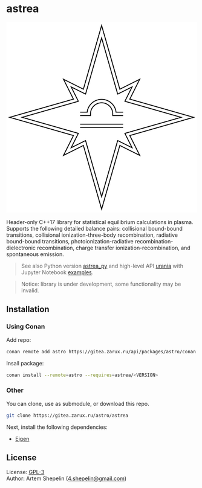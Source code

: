 # astrea

![logo](assets/logo.svg)

Header-only C++17 library for statistical equilibrium calculations in plasma.
Supports the following detailed balance pairs: collisional bound-bound
transitions, collisional ionization-three-body recombination, radiative
bound-bound transitions, photoionization-radiative recombination-dielectronic
recombination, charge transfer ionization-recombination, and spontaneous
emission.

> See also Python version [astrea_py](https://gitea.zarux.ru/astro/astrea_py)
> and high-level API [urania](https://gitea.zarux.ru/astro/urania) with Jupyter
> Notebook
> [examples](https://gitea.zarux.ru/astro/urania/src/branch/main/examples).

> Notice: library is under development, some functionality may be invalid.

## Installation

### Using Conan

Add repo:

```sh
conan remote add astro https://gitea.zarux.ru/api/packages/astro/conan
```

Insall package:

```sh
conan install --remote=astro --requires=astrea/<VERSION>
```

### Other

You can clone, use as submodule, or download this repo.

```sh
git clone https://gitea.zarux.ru/astro/astrea
```

Next, install the following dependencies:

- [Eigen](https://eigen.tuxfamily.org/index.php?title=Main_Page)

## License

License: [GPL-3](./LICENSE)  
Author: Artem Shepelin (4.shepelin@gmail.com)